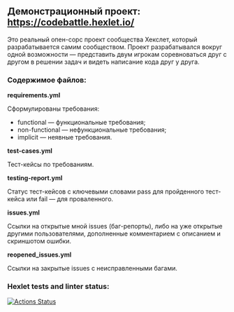## Демонстрационный проект: https://codebattle.hexlet.io/

Это реальный опен-сорс проект сообщества Хекслет, который разрабатывается самим сообществом.
Проект разрабатывался вокруг одной возможности — представить двум игрокам соревноваться друг с другом в решении задач и видеть написание кода друг у друга.

### Содержимое файлов:

**requirements.yml**

Сформулированы требования:
* functional — функциональные требования;
* non-functional — нефункциональные требования;
* implicit — неявные требования.

**test-cases.yml**

Тест-кейсы по требованиям.

**testing-report.yml**

Статус тест-кейсов с ключевыми словами pass для пройденного тест-кейса или fail — для проваленного.

**issues.yml**

Ссылки на открытые мной issues (баг-репорты), либо на уже открытые другими пользователями, дополненные комментарием с описанием и скриншотом ошибки.

**reopened_issues.yml**

Ссылки на закрытые issues с неисправленными багами.


### Hexlet tests and linter status:
[![Actions Status](https://github.com/borizi/qa-engineer-project-85/workflows/hexlet-check/badge.svg)](https://github.com/borizi/qa-engineer-project-85/actions)